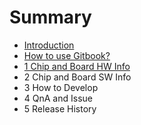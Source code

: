 # Summary

* [Introduction](README.md)
* [How to use Gitbook?](how-to-use-gitbook.md)
* [1 Chip and Board HW Info](1-chip-and-board-hw-info.md)
* 2 Chip and Board SW Info
* 3 How to Develop
* 4 QnA and Issue
* 5 Release History

